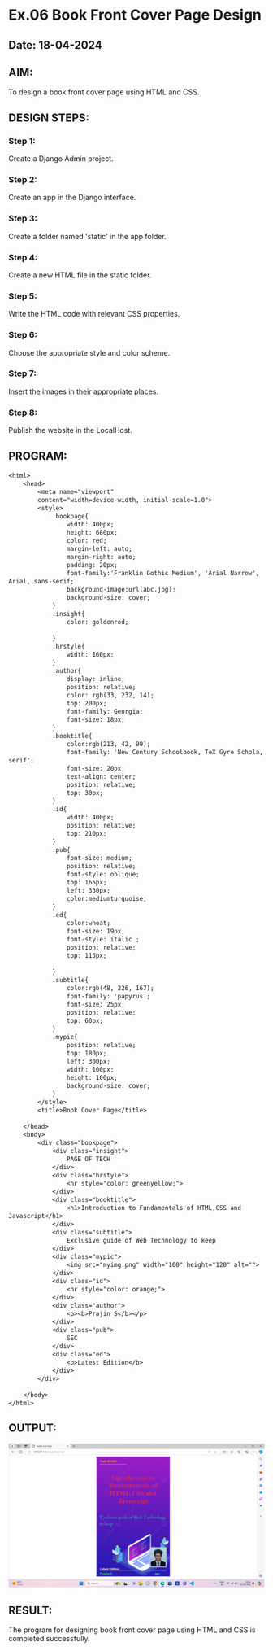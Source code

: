 # Ex.06 Book Front Cover Page Design
## Date: 18-04-2024

## AIM:
To design a book front cover page using HTML and CSS.

## DESIGN STEPS:

### Step 1:
Create a Django Admin project.

### Step 2:
Create an app in the Django interface.

### Step 3:
Create a folder named 'static' in the app folder.

### Step 4:
Create a new HTML file in the static folder.

### Step 5:
Write the HTML code with relevant CSS properties.

### Step 6:
Choose the appropriate style and color scheme.

### Step 7:
Insert the images in their appropriate places.

### Step 8:
Publish the website in the LocalHost.

## PROGRAM:
```
<html>
    <head>
        <meta name="viewport"
        content="width=device-width, initial-scale=1.0">
        <style>
            .bookpage{
                width: 400px;
                height: 680px;
                color: red;
                margin-left: auto;
                margin-right: auto;
                padding: 20px;
                font-family:'Franklin Gothic Medium', 'Arial Narrow', Arial, sans-serif;
                background-image:url(abc.jpg);
                background-size: cover;
            }
            .insight{
                color: goldenrod;

            }
            .hrstyle{
                width: 160px;
            }
            .author{
                display: inline;
                position: relative;
                color: rgb(33, 232, 14);
                top: 200px;
                font-family: Georgia;
                font-size: 18px;
            }
            .booktitle{
                color:rgb(213, 42, 99);
                font-family: 'New Century Schoolbook, TeX Gyre Schola, serif';
                font-size: 20px;
                text-align: center;
                position: relative;
                top: 30px;
            }
            .id{
                width: 400px;
                position: relative;
                top: 210px;
            }
            .pub{
                font-size: medium;
                position: relative;
                font-style: oblique;
                top: 165px;
                left: 330px;
                color:mediumturquoise;
            }
            .ed{
                color:wheat;
                font-size: 19px;
                font-style: italic ;
                position: relative;
                top: 115px;

            }
            .subtitle{
                color:rgb(48, 226, 167);
                font-family: 'papyrus';
                font-size: 25px;
                position: relative;
                top: 60px;
            }
            .mypic{
                position: relative;
                top: 180px;
                left: 300px;
                width: 100px;
                height: 100px;
                background-size: cover;
            }
        </style>
        <title>Book Cover Page</title>

    </head>
    <body>
        <div class="bookpage">
            <div class="insight">
                PAGE OF TECH
            </div>
            <div class="hrstyle">
                <hr style="color: greenyellow;">
            </div>
            <div class="booktitle">
                <h1>Introduction to Fundamentals of HTML,CSS and Javascript</h1>
            </div>
            <div class="subtitle">
                Exclusive guide of Web Technology to keep
            </div>
            <div class="mypic">
                <img src="myimg.png" width="100" height="120" alt="">
            </div>
            <div class="id">
                <hr style="color: orange;">
            </div>
            <div class="author">
                <p><b>Prajin S</b></p>
            </div>
            <div class="pub">
                SEC
            </div>
            <div class="ed">
                <b>Latest Edition</b>
            </div>
        </div>

    </body>
</html>
```

## OUTPUT:
![alt text](<book/covdesign/static/Screenshot 2024-04-22 141614.png>)

## RESULT:
The program for designing book front cover page using HTML and CSS is completed successfully.
